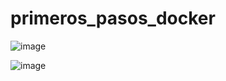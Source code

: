 # primeros_pasos_docker

![image](https://github.com/user-attachments/assets/34ee63c0-c36a-4b2f-aa2c-a2949d011907)

![image](https://github.com/user-attachments/assets/143b7ff3-2f31-460a-8686-1a897ee74723)
